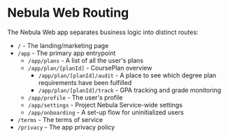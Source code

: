 # Nebula Web Routing

The Nebula Web app separates business logic into distinct routes:

- `/` - The landing/marketing page
- `/app` - The primary app entrypoint
  - `/app/plans` - A list of all the user's plans
  - `/app/plan/[planId]` - CoursePlan overview
    - `/app/plan/[planId]/audit` - A place to see which degree plan requirements
      have been fulfilled
    - `/app/plan/[planId]/track` - GPA tracking and grade monitoring
  - `/app/profile` - The user's profile
  - `/app/settings` - Project Nebula Service-wide settings
  - `/app/onboarding` - A set-up flow for uninitialized users
- `/terms` - The terms of service
- `/privacy` - The app privacy policy
